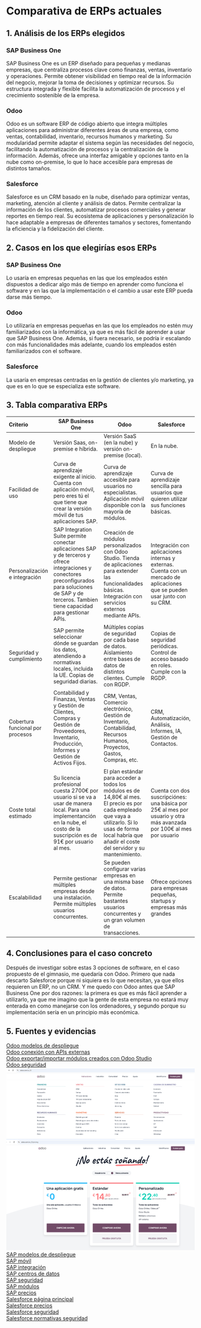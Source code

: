 # Comparativa de ERPs actuales

## 1. Análisis de los ERPs elegidos

### SAP Business One

SAP Business One es un ERP diseñado para pequeñas y medianas empresas, que centraliza procesos clave como finanzas, ventas, inventario y operaciones. Permite obtener visibilidad en tiempo real de la información del negocio, mejorar la toma de decisiones y optimizar recursos. Su estructura integrada y flexible facilita la automatización de procesos y el crecimiento sostenible de la empresa.

### Odoo

Odoo es un software ERP de código abierto que integra múltiples aplicaciones para administrar diferentes áreas de una empresa, como ventas, contabilidad, inventario, recursos humanos y marketing. Su modularidad permite adaptar el sistema según las necesidades del negocio, facilitando la automatización de procesos y la centralización de la información. Además, ofrece una interfaz amigable y opciones tanto en la nube como on-premise, lo que lo hace accesible para empresas de distintos tamaños.

### Salesforce

Salesforce es un CRM basado en la nube, diseñado para optimizar ventas, marketing, atención al cliente y análisis de datos. Permite centralizar la información de los clientes, automatizar procesos comerciales y generar reportes en tiempo real. Su ecosistema de aplicaciones y personalización lo hace adaptable a empresas de diferentes tamaños y sectores, fomentando la eficiencia y la fidelización del cliente.

## 2. Casos en los que elegirías esos ERPs

### SAP Business One

Lo usaría en empresas pequeñas en las que los empleados estén dispuestos a dedicar algo más de tiempo en aprender como funciona el software y en las que la implementación o el cambio a usar este ERP pueda darse más tiempo.

### Odoo

Lo utilizaría en empresas pequeñas en las que los empleados no estén muy familiarizados con la informática, ya que es más fácil de aprender a usar que SAP Business One. Además, si fuera necesario, se podría ir escalando con más funcionalidades más adelante, cuando los empleados estén familiarizados con el software.

### Salesforce

La usaría en empresas centradas en la gestión de clientes y/o marketing, ya que es en lo que se especializa este software.

## 3. Tabla comparativa ERPs


| Criterio                         | SAP Business One                                                                                                                                                                                             | Odoo                                                                                                                                                                                                                    | Salesforce                                                                                                                    |
| :--------------------------------- | -------------------------------------------------------------------------------------------------------------------------------------------------------------------------------------------------------------- | ------------------------------------------------------------------------------------------------------------------------------------------------------------------------------------------------------------------------- | ------------------------------------------------------------------------------------------------------------------------------- |
| Modelo de despliegue             | Versión Saas, on-premise e híbrida.                                                                                                                                                                        | Versión SaaS (en la nube) y versión on-premise (local).                                                                                                                                                               | En la nube.                                                                                                                   |
| Facilidad de uso                 | Curva de aprendizaje exigente al inicio. Cuenta con aplicación móvil, pero eres tú el que tiene que crear la versión móvil de tus aplicaciones SAP.                                                     | Curva de aprendizaje accesible para usuarios no especialistas. Aplicación móvil disponible con la mayoría de módulos.                                                                                               | Curva de aprendizaje sencilla para usuarios que quieren utilizar sus funciones básicas.                                      |
| Personalización e integración  | SAP Integration Suite permite conectar aplicaciones SAP y de terceros y ofrece integraciones y conectores preconfigurados para soluciones de SAP y de terceros. Tambien tiene capacidad para gestionar APIs. | Creación de módulos personalizados con Odoo Studio. Tienda de aplicaciones para extender las funcionalidades básicas. Integración con servicios externos mediante APIs.                                             | Integración con aplicaciones internas y externas. Cuenta con un mercado de aplicaciones que se pueden usar junto con su CRM. |
| Seguridad y cumplimiento         | SAP permite seleccionar dónde se guardan los datos, atendiendo a normativas locales, incluida la UE. Copias de seguridad diarias.                                                                           | Múltiples copias de seguridad por cada base de datos. Aislamiento entre bases de datos de distintos clientes. Cumple con RGDP.                                                                                         | Copias de seguridad periódicas. Control de acceso basado en roles. Cumple con la RGDP.                                       |
| Cobertura funcional por procesos | Contabilidad y Finanzas, Ventas y Gestión de Clientes, Compras y Gestión de Proveedores, Inventario, Producción, Informes y Gestión de Activos Fijos.                                                    | CRM, Ventas, Comercio electrónico, Gestión de Inventario, Contabilidad, Recursos Humanos, Proyectos, Gastos,  Compras, etc.                                                                                           | CRM, Automatización, Análisis, Informes, IA, Gestión de Contactos.                                                         |
| Coste total estimado             | Su licencia profesional cuesta 2700€ por usuario si se va a usar de manera local. Para una implementanción en la nube, el costo de la suscripción es de 91€ por usuario al mes.                          | El plan estándar para acceder a todos los módulos es de 14,80€ al mes. El precio es por cada empleado que vaya a utilizarlo. Si lo usas de forma local habría que añadir el coste del servidor y su mantenimiento. | Cuenta con dos suscripciónes: una básica por 25€ al mes por usuario y otra más avanzada por 100€ al mes por usuario      |
| Escalabilidad                    | Permite gestionar múltiples empresas desde una instalación. Permite múltiples usuarios concurrentes.                                                                                                      | Se pueden configurar varias empresas en una misma base de datos. Permite bastantes usuarios concurrentes y un gran volumen de transacciones.                                                                            | Ofrece opciones para empresas pequeñas, startups y empresas más grandes                                                     |

## 4. Conclusiones para el caso concreto

Después de investigar sobre estas 3 opciones de software, en el caso propuesto de el gimnasio, me quedaría con Odoo. Primero que nada descarto Salesforce porque ni siquiera es lo que necesitan, ya que ellos requieren un ERP, no un CRM. Y me quedo con Odoo antes que SAP Business One por dos razones: la primera es que es más fácil aprender a utilizarlo, ya que me imagino que la gente de esta empresa no estará muy enterada en como manejarse con los ordenadores, y segundo porque su implementación sería en un principio más económica.

## 5. Fuentes y evidencias

[Odoo modelos de despliegue](https://www.odoo.com/es/page/hosting-types)  
[Odoo conexión con APIs externas](https://www.odoo.com/documentation/18.0/developer/reference/external_api.html)  
[Odoo exportar/importar módulos creados con Odoo Studio](https://www.odoo.com/documentation/14.0/applications/productivity/studio/how_to/export_import.html)  
[Odoo seguridad](https://www.odoo.com/es_ES/security)  
![Odoo módulos](./assets/modulos_odoo.png)  
![Odoo precios](./assets/precios_odoo.png)  
[SAP modelos de despliegue](https://www.sap.com/spain/resources/cloud-erp-deployment-options#opciones-de-implementaci%C3%B3n-de-erp)  
[SAP móvil](https://help.sap.com/docs/MOBILE_SERVICE_FOR_SAP_FIORI/57a7f2d613644550aeb3e5670b39f096/aa894baecb0b4e82b42477b02f2195aa.html)  
[SAP integración](https://www.sap.com/spain/products/technology-platform/integration-suite/what-is-sap-integration-suite.html)  
[SAP centros de datos](https://www.sap.com/spain/about/trust-center/data-center.html)  
[SAP seguridad](https://help.sap.com/doc/4398a486f93c4abfa70a1201512dcd73/2408/es-ES/f6c22355af83f651e10000000a423f68.pdf)  
[SAP módulos](https://www.sap.com/spain/products/erp/business-one/features.html)  
[SAP precios](https://www.itop.es/blog/item/licencias-y-precios-de-sap-business-one.html)  
[Salesforce página principal](https://www.salesforce.com/es/crm/)  
[Salesforce precios](https://www.salesforce.com/es/crm/pricing/)  
[Salesforce seguridad](https://www.salesforce.com/es/platform/data-security/what-is-data-security/)  
[Salesforce normativas seguridad](https://help.salesforce.com/s/articleView?id=sf.mc_rn_january_2020_dmp_ccpa.htm&type=5)  
